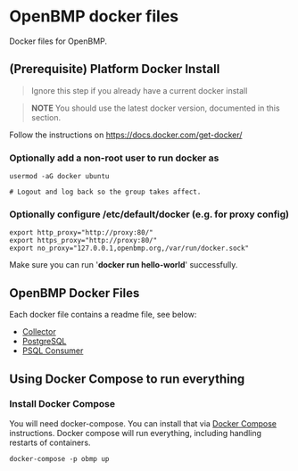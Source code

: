 # OpenBMP docker files
Docker files for OpenBMP.

## (Prerequisite) Platform Docker Install

> Ignore this step if you already have a current docker install

> **NOTE**
> You should use the latest docker version, documented in this section.

Follow the instructions on https://docs.docker.com/get-docker/

### Optionally add a non-root user to run docker as
    usermod -aG docker ubuntu
    
    # Logout and log back so the group takes affect. 


### Optionally configure **/etc/default/docker** (e.g. for proxy config)

    export http_proxy="http://proxy:80/"
    export https_proxy="http://proxy:80/"
    export no_proxy="127.0.0.1,openbmp.org,/var/run/docker.sock"

Make sure you can run '**docker run hello-world**' successfully.


## OpenBMP Docker Files
Each docker file contains a readme file, see below:

* [Collector](collector/README.md)
* [PostgreSQL](postgres/README.md)
* [PSQL Consumer](psql-consumer/README.md)


## Using Docker Compose to run everything

### Install Docker Compose
You will need docker-compose.  You can install that via [Docker Compose](https://docs.docker.com/compose/install/)
instructions.  Docker compose will run everything, including handling restarts of containers. 


```
docker-compose -p obmp up
```

